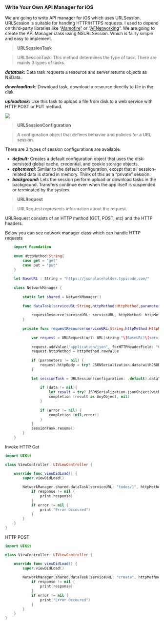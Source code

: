 ### Write Your Own API Manager for iOS

We are going to write API manager for iOS which uses URLSession. URLSession is suitable for handing HTTP/HTTPS requests. I used to depend on third-party libraries like “[Alamofire](https://github.com/Alamofire/Alamofire)” or “[AFNetworking](https://github.com/AFNetworking/AFNetworking)”. We are going to create the API Manager class using NSURLSession. Which is fairly simple and easy to implement.

> **URLSessionTask**

> URLSessionTask: This method determines the type of task. There are mainly 3 types of tasks.

**_datatask:_** Data task requests a resource and server returns objects as NSData.

**_downloadtask:_** Download task, download a resource directly to file in the disk.

**_uploadtask:_** Use this task to upload a file from disk to a web service with HTTP POST or PUT method.

![](https://cdn-images-1.medium.com/max/800/0*dHf1S5I_IV0QbfRw.png)

  

> **URLSessionConfiguration**

> A configuration object that defines behavior and policies for a URL session.

There are 3 types of session configurations are available.

-   **_default:_** Creates a default configuration object that uses the disk-persisted global cache, credential, and cookie storage objects.
-   **_ephemeral:_** Similar to the default configuration, except that all session-related data is stored in memory. Think of this as a “private” session.
-   **_background:_** Lets the session perform upload or download tasks in the background. Transfers continue even when the app itself is suspended or terminated by the system.

> **URLRequest**

> URLRequest represents information about the request.

URLRequest consists of an HTTP method (GET, POST, etc) and the HTTP headers.

Below you can see network manager class which can handle HTTP requests

```swift
    import Foundation
    
    enum HttpMethod:String{
        case get = "get"
        case put = "put"
    }
    
    let BaseURL : String = "https://jsonplaceholder.typicode.com/"
    
    class NetworkManager {
        
        static let shared = NetworkManager()
        
        func dataTask(serviceURL:String,httpMethod:HttpMethod,parameters:[String:String]?,completion:@escaping (AnyObject?, Error?) -> Void) -> Void {
           
            requestResource(serviceURL: serviceURL, httpMethod: httpMethod, parameters: parameters, completion: completion)
        }
        
        private func requestResource(serviceURL:String,httpMethod:HttpMethod,parameters:[String:String]?,completion:@escaping (AnyObject?, Error?) -> Void) -> Void {
            
            var request = URLRequest(url: URL(string:"\(BaseURL)\(serviceURL)")!)
           
            request.addValue("application/json", forHTTPHeaderField: "Content-Type")
            request.httpMethod = httpMethod.rawValue
            
            if (parameters != nil) {
                request.httpBody = try? JSONSerialization.data(withJSONObject: parameters!, options: .prettyPrinted)
            }
            
            let sessionTask = URLSession(configuration: .default).dataTask(with: request) { (data, response, error) in
                
                if (data != nil){
                    let result = try? JSONSerialization.jsonObject(with: data!, options: .mutableContainers)
                    completion (result as AnyObject, nil)
                }
                    
                if (error != nil) {
                    completion (nil,error!)
                }
            }
            sessionTask.resume()
        }
    }
```
Invoke HTTP Get

```swift
import UIKit

class ViewController: UIViewController {

    override func viewDidLoad() {
        super.viewDidLoad()
        
        NetworkManager.shared.dataTask(serviceURL: "todos/1", httpMethod: .get, parameters: nil) { (response, error) in
            if response != nil {
                print(response)
            }
            if error != nil {
                print("Error Occoured")
            }
        } 
    }
}
```

HTTP POST

```swift
import UIKit

class ViewController: UIViewController {

    override func viewDidLoad() {
        super.viewDidLoad()
        
        NetworkManager.shared.dataTask(serviceURL: "create", httpMethod: .post, parameters: ["name":"rinto","salary":"456","age":"30"]) { (response, error) in
            if response != nil {
                print(response)
            }
            if error != nil {
                print("Error Occoured")
            }
        }
    }
}
```
